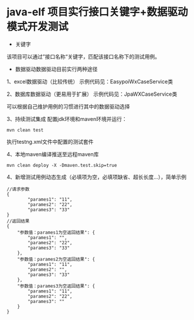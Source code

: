 # java-elf 项目实行接口关键字+数据驱动模式开发测试

- 关键字

该项目可以通过”接口名称“关键字，匹配该接口名称下的测试用例。

- 数据驱动数据驱动目前实行两种途径

1、excel数据驱动（比较传统）
示例代码见：EasypoiWxCaseService类

2、数据库数据驱动（更易用于扩展）
示例代码见：JpaWXCaseService类

可以根据自己维护用例的习惯进行其中的数据驱动选择

3、持续测试集成
配置jdk环境和maven环境并运行：
```$xslt
mvn clean test
```
执行testng.xml文件中配置的测试套件

4、本地maven编译推送至远程maven库
```
mvn clean deploy -X -Dmaven.test.skip=true

```

4、新增测试用例动态生成（必填项为空，必填项缺省、超长长度...），简单示例
```
//请求参数
{
		"parames1": "11",
		"parames2": "22",
		"parames3": "33"
}
//返回结果
{
	"参数值：parames1为空返回结果": {
		"parames1": "",
		"parames2": "22",
		"parames3": "33"
	},
	"参数值：parames2为空返回结果": {
		"parames1": "11",
		"parames2": "",
		"parames3": "33"
	},
	"参数值：parames3为空返回结果": {
		"parames1": "11",
		"parames2": "22",
		"parames3": ""
	}
}

```


